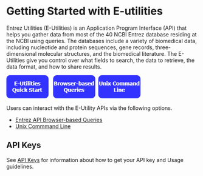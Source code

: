 # Getting Started with E-utilities

Entrez Utilities (E-Utilities) is an Application Program Interface (API) that helps you gather data from most of the 40 NCBI Entrez database residing at the NCBI using queries. The databases include a variety of biomedical data, including nucleotide and protein sequences, gene records, three-dimensional molecular structures, and the biomedical literature.  The E-Utilities give you control over what fields to search, the data to retrieve, the data format, and how to share results. 

[![E-Utilities Quick Start](access/images/quickstart.png)](./access/quickstart.md) &nbsp;    [![Browser-based Entrez API Queries](access/images/browser-based-queries.png)](./access/browser.md) &nbsp;[![Unix Command Line](access/images/unix-command-line.png)](./access/commandline.md)

 
Users can interact with the E-Utility APIs via the following options. 
  * [Entrez API Browser-based Queries](./access/browser.md)
  * [Unix Commmand Line](./access/commandline.md)



## API Keys

See [API Keys](https://github.com/jenpetsmit/eutilities/blob/main/access/api_key.md) for information about how to get your API key and Usage guidelines.







